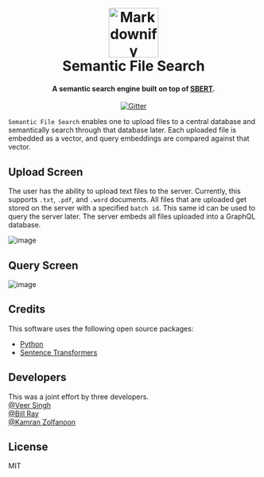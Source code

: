 <h1 align="center">
  <br>
  <img src="https://user-images.githubusercontent.com/8453348/212256916-83decdce-d373-41a5-87af-20a59a49e101.png" alt="Markdownify" width="100"></a>
  <br>
  Semantic File Search
  <br>
</h1>


<h4 align="center">A semantic search engine built on top of <a href="https://www.sbert.net/" target="_blank">SBERT</a>.</h4>


<p align="center">
  <a href="https://badge.fury.io/py/discord.py">
    <img src="https://badge.fury.io/py/discord.py.svg"
         alt="Gitter">
  </a>
</p>

`Semantic File Search` enables one to upload files to a central database and semantically search through that database later. Each uploaded file is embedded as a vector, and query embeddings are compared against that vector.

Upload Screen
---

The user has the ability to upload text files to the server. Currently, this supports `.txt`, `.pdf`, and `.word` documents. All files that are uploaded get stored on the server with a specified `batch id`. This same id can be used to query the server later. The server embeds all files uploaded into a GraphQL database.

![image](https://user-images.githubusercontent.com/8453348/212256609-3e307455-1bc0-432a-ae9d-e20eac5676ce.png)

## Query Screen
![image](https://user-images.githubusercontent.com/8453348/212256680-41fe85bf-de77-48a5-8b85-291ea56f6221.png)

## Credits


This software uses the following open source packages:

- [Python](https://www.python.org/downloads/)
- [Sentence Transformers](https://www.sbert.net/)


## Developers
This was a joint effort by three developers.   
[ @Veer Singh ](https://github.com/digitalveer)   
[ @Bill Ray ](https://github.com/billray0259)   
[ @Kamran Zolfanoon ](https://github.com/kamraz)   

## License

MIT
